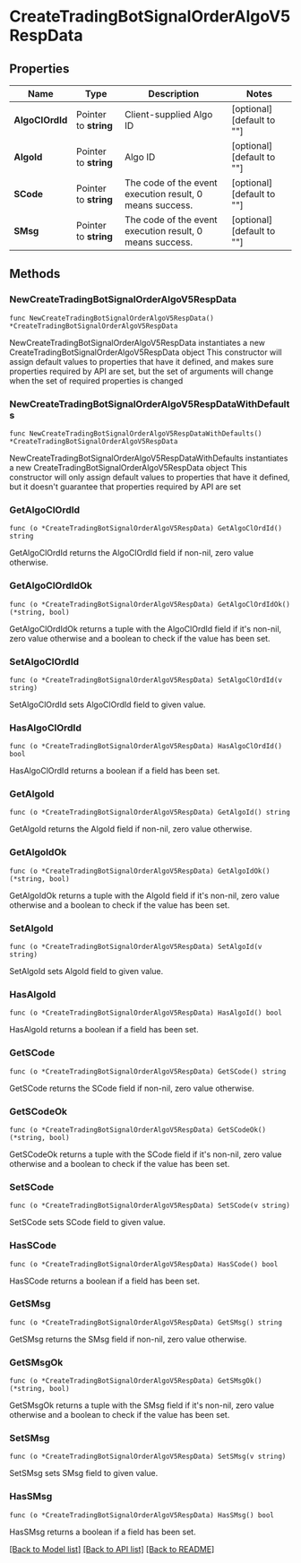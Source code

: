 # CreateTradingBotSignalOrderAlgoV5RespData

## Properties

Name | Type | Description | Notes
------------ | ------------- | ------------- | -------------
**AlgoClOrdId** | Pointer to **string** | Client-supplied Algo ID | [optional] [default to ""]
**AlgoId** | Pointer to **string** | Algo ID | [optional] [default to ""]
**SCode** | Pointer to **string** | The code of the event execution result, 0 means success. | [optional] [default to ""]
**SMsg** | Pointer to **string** | The code of the event execution result, 0 means success. | [optional] [default to ""]

## Methods

### NewCreateTradingBotSignalOrderAlgoV5RespData

`func NewCreateTradingBotSignalOrderAlgoV5RespData() *CreateTradingBotSignalOrderAlgoV5RespData`

NewCreateTradingBotSignalOrderAlgoV5RespData instantiates a new CreateTradingBotSignalOrderAlgoV5RespData object
This constructor will assign default values to properties that have it defined,
and makes sure properties required by API are set, but the set of arguments
will change when the set of required properties is changed

### NewCreateTradingBotSignalOrderAlgoV5RespDataWithDefaults

`func NewCreateTradingBotSignalOrderAlgoV5RespDataWithDefaults() *CreateTradingBotSignalOrderAlgoV5RespData`

NewCreateTradingBotSignalOrderAlgoV5RespDataWithDefaults instantiates a new CreateTradingBotSignalOrderAlgoV5RespData object
This constructor will only assign default values to properties that have it defined,
but it doesn't guarantee that properties required by API are set

### GetAlgoClOrdId

`func (o *CreateTradingBotSignalOrderAlgoV5RespData) GetAlgoClOrdId() string`

GetAlgoClOrdId returns the AlgoClOrdId field if non-nil, zero value otherwise.

### GetAlgoClOrdIdOk

`func (o *CreateTradingBotSignalOrderAlgoV5RespData) GetAlgoClOrdIdOk() (*string, bool)`

GetAlgoClOrdIdOk returns a tuple with the AlgoClOrdId field if it's non-nil, zero value otherwise
and a boolean to check if the value has been set.

### SetAlgoClOrdId

`func (o *CreateTradingBotSignalOrderAlgoV5RespData) SetAlgoClOrdId(v string)`

SetAlgoClOrdId sets AlgoClOrdId field to given value.

### HasAlgoClOrdId

`func (o *CreateTradingBotSignalOrderAlgoV5RespData) HasAlgoClOrdId() bool`

HasAlgoClOrdId returns a boolean if a field has been set.

### GetAlgoId

`func (o *CreateTradingBotSignalOrderAlgoV5RespData) GetAlgoId() string`

GetAlgoId returns the AlgoId field if non-nil, zero value otherwise.

### GetAlgoIdOk

`func (o *CreateTradingBotSignalOrderAlgoV5RespData) GetAlgoIdOk() (*string, bool)`

GetAlgoIdOk returns a tuple with the AlgoId field if it's non-nil, zero value otherwise
and a boolean to check if the value has been set.

### SetAlgoId

`func (o *CreateTradingBotSignalOrderAlgoV5RespData) SetAlgoId(v string)`

SetAlgoId sets AlgoId field to given value.

### HasAlgoId

`func (o *CreateTradingBotSignalOrderAlgoV5RespData) HasAlgoId() bool`

HasAlgoId returns a boolean if a field has been set.

### GetSCode

`func (o *CreateTradingBotSignalOrderAlgoV5RespData) GetSCode() string`

GetSCode returns the SCode field if non-nil, zero value otherwise.

### GetSCodeOk

`func (o *CreateTradingBotSignalOrderAlgoV5RespData) GetSCodeOk() (*string, bool)`

GetSCodeOk returns a tuple with the SCode field if it's non-nil, zero value otherwise
and a boolean to check if the value has been set.

### SetSCode

`func (o *CreateTradingBotSignalOrderAlgoV5RespData) SetSCode(v string)`

SetSCode sets SCode field to given value.

### HasSCode

`func (o *CreateTradingBotSignalOrderAlgoV5RespData) HasSCode() bool`

HasSCode returns a boolean if a field has been set.

### GetSMsg

`func (o *CreateTradingBotSignalOrderAlgoV5RespData) GetSMsg() string`

GetSMsg returns the SMsg field if non-nil, zero value otherwise.

### GetSMsgOk

`func (o *CreateTradingBotSignalOrderAlgoV5RespData) GetSMsgOk() (*string, bool)`

GetSMsgOk returns a tuple with the SMsg field if it's non-nil, zero value otherwise
and a boolean to check if the value has been set.

### SetSMsg

`func (o *CreateTradingBotSignalOrderAlgoV5RespData) SetSMsg(v string)`

SetSMsg sets SMsg field to given value.

### HasSMsg

`func (o *CreateTradingBotSignalOrderAlgoV5RespData) HasSMsg() bool`

HasSMsg returns a boolean if a field has been set.


[[Back to Model list]](../README.md#documentation-for-models) [[Back to API list]](../README.md#documentation-for-api-endpoints) [[Back to README]](../README.md)


